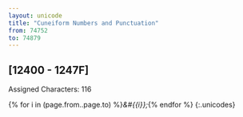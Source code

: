 ```yaml
---
layout: unicode
title: "Cuneiform Numbers and Punctuation"
from: 74752
to: 74879
---
```


## 	[12400 - 1247F]

Assigned Characters: 116

{% for i in (page.from..page.to) %}<i>&#{{i}};</i>{% endfor %}
{:.unicodes}
